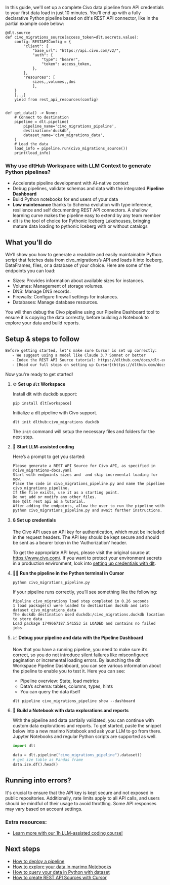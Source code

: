 In this guide, we'll set up a complete Civo data pipeline from API credentials to your first data load in just 10 minutes. You'll end up with a fully declarative Python pipeline based on dlt's REST API connector, like in the partial example code below:

```python-outcome
@dlt.source
def civo_migrations_source(access_token=dlt.secrets.value):
    config: RESTAPIConfig = {
        "client": {
            "base_url": "https://api.civo.com/v2/",
            "auth": {
                "type": "bearer",
                "token": access_token,
            },
        },
        "resources": [
            sizes,,volumes,,dns
            ],
    }
    [...]
    yield from rest_api_resources(config)


def get_data() -> None:
    # Connect to destination
    pipeline = dlt.pipeline(
        pipeline_name='civo_migrations_pipeline',
        destination='duckdb',
        dataset_name='civo_migrations_data', 
    )
    # Load the data
    load_info = pipeline.run(civo_migrations_source())
    print(load_info) 
```

### Why use dltHub Workspace with LLM Context to generate Python pipelines?

- Accelerate pipeline development with AI-native context
- Debug pipelines, validate schemas and data with the integrated **Pipeline Dashboard**
- Build Python notebooks for end users of your data
- **Low maintenance** thanks to Schema evolution with type inference, resilience and self documenting REST API connectors. A shallow learning curve makes the pipeline easy to extend by any team member
- dlt is the tool of choice for Pythonic Iceberg Lakehouses, bringing mature data loading to pythonic Iceberg with or without catalogs

## What you’ll do

We’ll show you how to generate a readable and easily maintainable Python script that fetches data from civo_migrations’s API and loads it into Iceberg, DataFrames, files, or a database of your choice. Here are some of the endpoints you can load:

- Sizes: Provides information about available sizes for instances.
- Volumes: Management of storage volumes.
- DNS: Manage DNS records.
- Firewalls: Configure firewall settings for instances.
- Databases: Manage database resources.

You will then debug the Civo pipeline using our Pipeline Dashboard tool to ensure it is copying the data correctly, before building a Notebook to explore your data and build reports.

## Setup & steps to follow

```default
Before getting started, let's make sure Cursor is set up correctly:
   - We suggest using a model like Claude 3.7 Sonnet or better
   - Index the REST API Source tutorial: https://dlthub.com/docs/dlt-ecosystem/verified-sources/rest_api/ and add it to context as **@dlt rest api**
   - [Read our full steps on setting up Cursor](https://dlthub.com/docs/dlt-ecosystem/llm-tooling/cursor-restapi#23-configuring-cursor-with-documentation)
```

Now you're ready to get started!

1. ⚙️ **Set up `dlt` Workspace**
    
    Install dlt with duckdb support:
    ```shell
    pip install dlt[workspace]
    ```

    Initialize a dlt pipeline with Civo support.
    ```shell
    dlt init dlthub:civo_migrations duckdb
    ```

    The `init` command will setup the necessary files and folders for the next step.
    
2. 🤠 **Start LLM-assisted coding**
    
    Here’s a prompt to get you started:
    
    ```prompt
    Please generate a REST API Source for Civo API, as specified in @civo_migrations-docs.yaml 
    Start with endpoints sizes and  and skip incremental loading for now. 
    Place the code in civo_migrations_pipeline.py and name the pipeline civo_migrations_pipeline. 
    If the file exists, use it as a starting point. 
    Do not add or modify any other files. 
    Use @dlt rest api as a tutorial. 
    After adding the endpoints, allow the user to run the pipeline with python civo_migrations_pipeline.py and await further instructions.
    ```

    
3. 🔒 **Set up credentials** 
    
    The Civo API uses an API key for authentication, which must be included in the request headers. The API key should be kept secure and should be sent as a bearer token in the 'Authorization' header.
    
    To get the appropriate API keys, please visit the original source at https://www.civo.com/.
    If you want to protect your environment secrets in a production environment, look into [setting up credentials with dlt](https://dlthub.com/docs/walkthroughs/add_credentials).
    
4. 🏃‍♀️ **Run the pipeline in the Python terminal in Cursor**
    
    ```shell
    python civo_migrations_pipeline.py
    ```
    
    If your pipeline runs correctly, you’ll see something like the following:
    
    ```shell
    Pipeline civo_migrations load step completed in 0.26 seconds
    1 load package(s) were loaded to destination duckdb and into dataset civo_migrations_data
    The duckdb destination used duckdb:/civo_migrations.duckdb location to store data
    Load package 1749667187.541553 is LOADED and contains no failed jobs
    ```
    
5. 📈 **Debug your pipeline and data with the Pipeline Dashboard**

    Now that you have a running pipeline, you need to make sure it’s correct, so you do not introduce silent failures like misconfigured pagination or incremental loading errors. By launching the dlt Workspace Pipeline Dashboard, you can see various information about the pipeline to enable you to test it. Here you can see:
    - Pipeline overview: State, load metrics
    - Data’s schema: tables, columns, types, hints
    - You can query the data itself
    
    ```shell
    dlt pipeline civo_migrations_pipeline show --dashboard
    ```
    
6. 🐍 **Build a Notebook with data explorations and reports**

    With the pipeline and data partially validated, you can continue with custom data explorations and reports. To get started, paste the snippet below into a new marimo Notebook and ask your LLM to go from there. Jupyter Notebooks and regular Python scripts are supported as well.

    
    ```python
    import dlt

   data = dlt.pipeline("civo_migrations_pipeline").dataset()
   # get ize table as Pandas frame
   data.ize.df().head()
    ```

## Running into errors?

It's crucial to ensure that the API key is kept secure and not exposed in public repositories. Additionally, rate limits apply to all API calls, and users should be mindful of their usage to avoid throttling. Some API responses may vary based on account settings.

### Extra resources:

- [Learn more with our 1h LLM-assisted coding course!](https://www.youtube.com/watch?v=GGid70rnJuM)

## Next steps

- [How to deploy a pipeline](https://dlthub.com/docs/walkthroughs/deploy-a-pipeline)
- [How to explore your data in marimo Notebooks](https://dlthub.com/docs/general-usage/dataset-access/marimo)
- [How to query your data in Python with dataset](https://dlthub.com/docs/general-usage/dataset-access/dataset)
- [How to create REST API Sources with Cursor](https://dlthub.com/docs/dlt-ecosystem/llm-tooling/cursor-restapi)